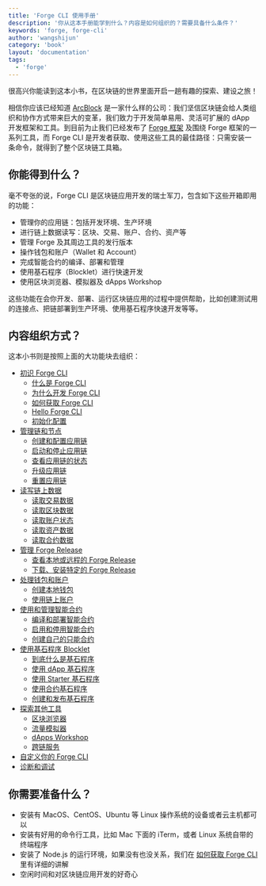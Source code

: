 ```yaml
---
title: 'Forge CLI 使用手册'
description: '你从这本手册能学到什么？内容是如何组织的？需要具备什么条件？'
keywords: 'forge, forge-cli'
author: 'wangshijun'
category: 'book'
layout: 'documentation'
tags:
  - 'forge'
---
```


很高兴你能读到这本小书，在区块链的世界里面开启一趟有趣的探索、建设之旅！

相信你应该已经知道 [ArcBlock](https://arcblockio.cn) 是一家什么样的公司：我们坚信区块链会给人类组织和协作方式带来巨大的变革，我们致力于开发简单易用、灵活可扩展的 dApp 开发框架和工具。到目前为止我们已经发布了 [Forge 框架](https://arcblockio.cn/zh/forge-sdk) 及围绕 Forge 框架的一系列工具，而 Forge CLI 是开发者获取、使用这些工具的最佳路径：只需安装一条命令，就得到了整个区块链工具箱。

## 你能得到什么？

毫不夸张的说，Forge CLI 是区块链应用开发的瑞士军刀，包含如下这些开箱即用的功能：

- 管理你的应用链：包括开发环境、生产环境
- 进行链上数据读写：区块、交易、账户、合约、资产等
- 管理 Forge 及其周边工具的发行版本
- 操作钱包和账户（Wallet 和 Account）
- 完成智能合约的编译、部署和管理
- 使用基石程序（Blocklet）进行快速开发
- 使用区块浏览器、模拟器及 dApps Workshop

这些功能在会你开发、部署、运行区块链应用的过程中提供帮助，比如创建测试用的连接点、把链部署到生产环境、使用基石程序快速开发等等。

## 内容组织方式？

这本小书则是按照上面的大功能块去组织：

- [初识 Forge CLI](./1-introduction)
  - [什么是 Forge CLI](./1-introduction/what-is-forge-cli)
  - [为什么开发 Forge CLI](./1-introduction/why-forge-cli)
  - [如何获取 Forge CLI](./1-introduction/install-forge-cli)
  - [Hello Forge CLI](./1-introduction/getting-started)
  - [初始化配置](./1-introduction/initial-setup)
- [管理链和节点](./2-manage-chain-node)
  - [创建和配置应用链](./2-manage-chain-node/create-config-chain)
  - [启动和停止应用链](./2-manage-chain-node/start-stop-chain)
  - [查看应用链的状态](./2-manage-chain-node/inspect-chain-status)
  - [升级应用链](./2-manage-chain-node/upgrade-chain)
  - [重置应用链](./2-manage-chain-node/reset-remove-chain)
- [读写链上数据](./3-read-write-on-chain-data)
  - [读取交易数据](./3-read-write-on-chain-data/inspect-transactions)
  - [读取区块数据](./3-read-write-on-chain-data/inspect-blocks)
  - [读取账户状态](./3-read-write-on-chain-data/inspect-accounts)
  - [读取资产数据](./3-read-write-on-chain-data/inspect-assets)
  - [读取合约数据](./3-read-write-on-chain-data/inspect-contracts)
- [管理 Forge Release](./4-manage-forge-release)
  - [查看本地或远程的 Forge Release](./4-manage-forge-release/find-release)
  - [下载、安装特定的 Forge Release](./4-manage-forge-release/download-install-release)
- [处理钱包和账户](./5-manipulate-wallets-accounts)
  - [创建本地钱包](./5-manipulate-wallets-accounts/local-wallets)
  - [使用链上账户](./5-manipulate-wallets-accounts/on-chain-accounts)
- [使用和管理智能合约](./6-working-with-contracts)
  - [编译和部署智能合约](./6-working-with-contracts/compile-deploy-contract)
  - [启用和停用智能合约](./6-working-with-contracts/activate-deactivate-contract)
  - [创建自己的只能合约](./6-working-with-contracts/create-own-contract)
- [使用基石程序 Blocklet](./7-working-with-blocklets)
  - [到底什么是基石程序](./7-working-with-blocklets/what-are-blocklets)
  - [使用 dApp 基石程序](./7-working-with-blocklets/dapp-blocklets)
  - [使用 Starter 基石程序](./7-working-with-blocklets/starter-blocklets)
  - [使用合约基石程序](./7-working-with-blocklets/contract-blocklets)
  - [创建和发布基石程序](./7-working-with-blocklets/creating-blocklet)
- [探索其他工具](./8-explorer-other-tooling)
  - [区块浏览器](./8-explorer-other-tooling/forge-web)
  - [流量模拟器](./8-explorer-other-tooling/simulator)
  - [dApps Workshop](./8-explorer-other-tooling/dapp-workshop)
  - [跨链服务](./8-explorer-other-tooling/forge-swap-service)
- [自定义你的 Forge CLI](./9-customization)
- [诊断和调试](./10-troubleshooting)

## 你需要准备什么？

- 安装有 MacOS、CentOS、Ubuntu 等 Linux 操作系统的设备或者云主机都可以
- 安装有好用的命令行工具，比如 Mac 下面的 iTerm，或者 Linux 系统自带的终端程序
- 安装了 Node.js 的运行环境，如果没有也没关系，我们在 [如何获取 Forge CLI](./1-introduction/install-forge-cli) 里有详细的讲解
- 空闲时间和对区块链应用开发的好奇心

